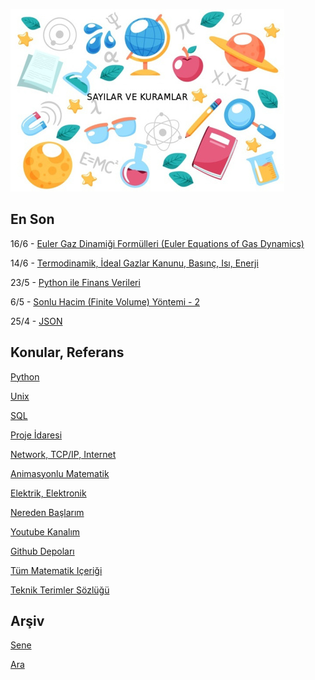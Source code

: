 
![](sk.jpg)

## En Son

16/6 - [Euler Gaz Dinamiği Formülleri (Euler Equations of Gas Dynamics)](https://burakbayramli.github.io/dersblog/phy/phy_030_fluid12/gazlar_sivilar__2.html)

14/6 - [Termodinamik, İdeal Gazlar Kanunu, Basınç, Isı, Enerji](https://burakbayramli.github.io/dersblog/phy/phy_030_fluid05/ideal_gazlar_kanunu__ideal_gas_law_.html)

23/5 - [Python ile Finans Verileri](https://burakbayramli.github.io/dersblog/sk/2016/01/python-ile-finans-verileri.html)

6/5 - [Sonlu Hacim (Finite Volume) Yöntemi - 2](https://burakbayramli.github.io/dersblog/compscieng/compscieng_bpp50fv2/sonlu_hacim__finite_volume__yontemi__2.html)

25/4 - [JSON](https://burakbayramli.github.io/dersblog/sk/2011/03/json.html)

## Konular, Referans

[Python](2016/01/python-dil-ogrenimi.html)

[Unix](2020/07/unix.html)

[SQL](2012/03/sql.html)

[Proje İdaresi](2020/07/proje-idaresi.html)

[Network, TCP/IP, Internet](2000/10/network.html)

[Animasyonlu Matematik](https://www.youtube.com/channel/UCx64ou5qw0Q9LLkwE8xSNEg)

[Elektrik, Elektronik](2020/08/elektronik.html)

[Nereden Başlarım](2019/01/nereden.html)

[Youtube Kanalım](https://www.youtube.com/channel/UCMAUsgUq5ODy8kMnJlUBUdQ)

[Github Depoları](https://github.com/burakbayramli)

[Tüm Matematik Içeriği](https://burakbayramli.github.io/dersblog/)

[Teknik Terimler Sözlüğü](https://burakbayramli.github.io/dersblog/algs/dict/teknik_terimler_sozlugu.html)

## Arşiv

[Sene](year.html)

[Ara](ara.html)




